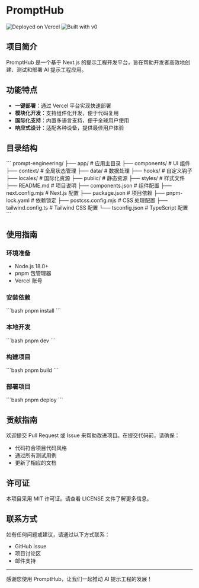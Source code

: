 # PromptHub

![Deployed on Vercel](https://img.shields.io/badge/Deployed%20on-Vercel-black?style=for-the-badge&logo=vercel)
![Built with v0](https://img.shields.io/badge/Built%20with-v0.dev-black?style=for-the-badge)

## 项目简介

PromptHub 是一个基于 Next.js 的提示工程开发平台，旨在帮助开发者高效地创建、测试和部署 AI 提示工程应用。

## 功能特点

- **一键部署**：通过 Vercel 平台实现快速部署
- **模块化开发**：支持组件化开发，便于代码复用
- **国际化支持**：内置多语言支持，便于全球用户使用
- **响应式设计**：适配各种设备，提供最佳用户体验

## 目录结构

\`\`\`
prompt-engineering/
├── app/         # 应用主目录
├── components/  # UI 组件
├── context/     # 全局状态管理
├── data/        # 数据处理
├── hooks/       # 自定义钩子
├── locales/     # 国际化资源
├── public/      # 静态资源
├── styles/      # 样式文件
├── README.md    # 项目说明
├── components.json # 组件配置
├── next.config.mjs # Next.js 配置
├── package.json    # 项目依赖
├── pnpm-lock.yaml  # 依赖锁定
├── postcss.config.mjs # CSS 处理配置
├── tailwind.config.ts # Tailwind CSS 配置
└── tsconfig.json   # TypeScript 配置
\`\`\`

## 使用指南

### 环境准备

- Node.js 18.0+
- pnpm 包管理器
- Vercel 账号

### 安装依赖

\`\`\`bash
pnpm install
\`\`\`

### 本地开发

\`\`\`bash
pnpm dev
\`\`\`

### 构建项目

\`\`\`bash
pnpm build
\`\`\`

### 部署项目

\`\`\`bash
pnpm deploy
\`\`\`

## 贡献指南

欢迎提交 Pull Request 或 Issue 来帮助改进项目。在提交代码前，请确保：

- 代码符合项目代码风格
- 通过所有测试用例
- 更新了相应的文档

## 许可证

本项目采用 MIT 许可证。请查看 LICENSE 文件了解更多信息。

## 联系方式

如有任何问题或建议，请通过以下方式联系：

- GitHub Issue
- 项目讨论区
- 邮件支持

---

感谢您使用 PromptHub，让我们一起推动 AI 提示工程的发展！
